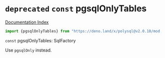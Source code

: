 # `deprecated` `const` pgsqlOnlyTables

[Documentation Index](../README.md)

```ts
import {pgsqlOnlyTables} from "https://deno.land/x/polysql@v2.0.10/mod.ts"
```

`const` pgsqlOnlyTables: SqlFactory

Use `pgsqlOnly` instead.

